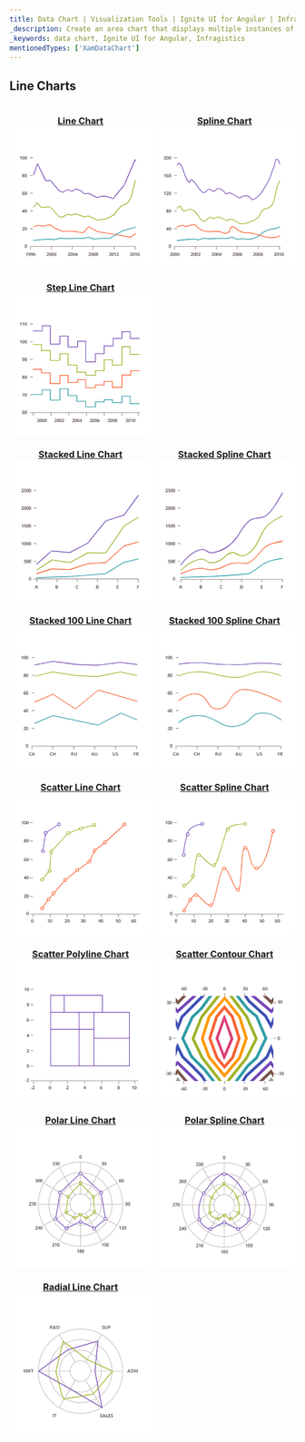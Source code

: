 ```yaml
---
title: Data Chart | Visualization Tools | Ignite UI for Angular | Infragistics | Line Chart
_description: Create an area chart that displays multiple instances of visual elements in the same plot area in order to create composite chart views.
_keywords: data chart, Ignite UI for Angular, Infragistics
mentionedTypes: ['XamDataChart']
---
```


## Line Charts

<section>
    <style>
        .linkContent {
            display: flex;
            flex-flow: column;
            align-items: center;
        }
        .link {
            display: inline-block;
            font-size: 1.0rem;
        }
        img {
            width: 250px;
            height: 250px;
            margin-top: -20px;
        }
    </style>
    <body>
        <a class="link" href="data-chart-type-category-line-series.md">
            <div class="linkContent">
                <h4>Line Chart</h4>
                <img src="../images/charts/data-chart-type-category-line-series.png">
            </div>
        </a>
        <a class="link" href="data-chart-type-category-spline-series.md">
            <div class="linkContent">
                <h4>Spline Chart</h4>
                <img src="../images/charts/data-chart-type-category-spline-series.png">
            </div>
        </a>
        <a class="link" href="data-chart-type-category-step-line-series.md">
            <div class="linkContent">
                <h4>Step Line Chart</h4>
                <img src="../images/charts/data-chart-type-category-step-line-series.png">
            </div>
        </a>
        <br>
        <a class="link" href="data-chart-type-stacked-line-series.md">
            <div class="linkContent">
                <h4>Stacked Line Chart</h4>
                <img src="../images/charts/data-chart-type-stacked-line-series.png">
            </div>
        </a>
        <a class="link" href="data-chart-type-stacked-spline-series.md">
            <div class="linkContent">
                <h4>Stacked Spline Chart</h4>
                <img src="../images/charts/data-chart-type-stacked-spline-series.png">
            </div>
        </a>
        <a class="link" href="data-chart-type-stacked-100-line-series.md">
            <div class="linkContent">
                <h4>Stacked 100 Line Chart</h4>
                <img src="../images/charts/data-chart-type-stacked-100-line-series.png">
            </div>
        </a>
        <a class="link" href="data-chart-type-stacked-100-spline-series.md">
            <div class="linkContent">
                <h4>Stacked 100 Spline Chart</h4>
                <img src="../images/charts/data-chart-type-stacked-100-spline-series.png">
            </div>
        </a>
        <br>
        <a class="link" href="data-chart-type-scatter-line-series.md">
            <div class="linkContent">
                <h4>Scatter Line Chart</h4>
                <img src="../images/charts/data-chart-type-scatter-line-series.png">
            </div>
        </a>
        <a class="link" href="data-chart-type-scatter-spline-series.md">
            <div class="linkContent">
                <h4>Scatter Spline Chart</h4>
                <img src="../images/charts/data-chart-type-scatter-spline-series.png">
            </div>
        </a>
        <a class="link" href="data-chart-type-scatter-polyline-series.md">
            <div class="linkContent">
                <h4>Scatter Polyline Chart</h4>
                <img src="../images/charts/data-chart-type-scatter-polyline-series.png">
            </div>
        </a>
        <a class="link" href="data-chart-type-scatter-contour-series.md">
            <div class="linkContent">
                <h4>Scatter Contour Chart</h4>
                <img src="../images/charts/data-chart-type-scatter-contour-series.png">
            </div>
        </a>
        <br>
        <a class="link" href="data-chart-type-polar-line-series.md">
            <div class="linkContent">
                <h4>Polar Line Chart</h4>
                <img src="../images/charts/data-chart-type-polar-line-series.png">
            </div>
        </a>
        <a class="link" href="data-chart-type-polar-spline-series.md">
            <div class="linkContent">
                <h4>Polar Spline Chart</h4>
                <img src="../images/charts/data-chart-type-polar-spline-series.png">
            </div>
        </a>
        <a class="link" href="data-chart-type-radial-line-series.md">
            <div class="linkContent">
                <h4>Radial Line Chart</h4>
                <img src="../images/charts/data-chart-type-radial-line-series.png">
            </div>
        </a>
    </body>
</section>
